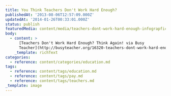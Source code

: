```yaml
---
title: You Think Teachers Don't Work Hard Enough?
publishedAt: '2013-08-06T12:57:09.000Z'
updatedAt: '2014-01-26T00:33:01.000Z'
status: publish
featuredMedia: content/media/teachers-dont-work-hard-enough-infograpfic.md
body:
  - content: >
      [Teachers Don't Work Hard Enough? Think Again! via Busy
      Teacher](http://busyteacher.org/16320-teachers-dont-work-hard-enough-infographic.html)
    _template: richText
categories:
  - reference: content/categories/education.md
tags:
  - reference: content/tags/education.md
  - reference: content/tags/pay.md
  - reference: content/tags/teachers.md
_template: image
---
```




